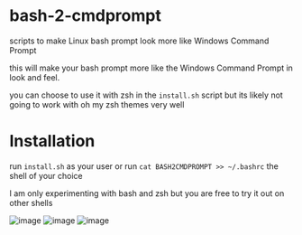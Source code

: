 # bash-2-cmdprompt
scripts to make Linux bash prompt look more like Windows Command Prompt 

this will make your bash prompt more like the Windows Command Prompt in look and feel.

you can choose to use it with zsh in the `install.sh` script but its likely not going to work with oh my zsh themes very well

# Installation
run `install.sh` as your user or
run `cat BASH2CMDPROMPT >> ~/.bashrc` the shell of your choice

I am only experimenting with bash and zsh but you are free to try it out on other shells

![image](https://github.com/OzzyHelix/bash-2-cmdprompt/assets/29835364/242181a7-86cb-470a-b221-aa28a43f98c7)
![image](https://github.com/OzzyHelix/bash-2-cmdprompt/assets/29835364/50ac5a7c-546b-4f46-98bd-452b656dd2d0)
![image](https://github.com/OzzyHelix/bash-2-cmdprompt/assets/29835364/53848e40-ac6b-42ae-bc03-aadf3eea8051)
